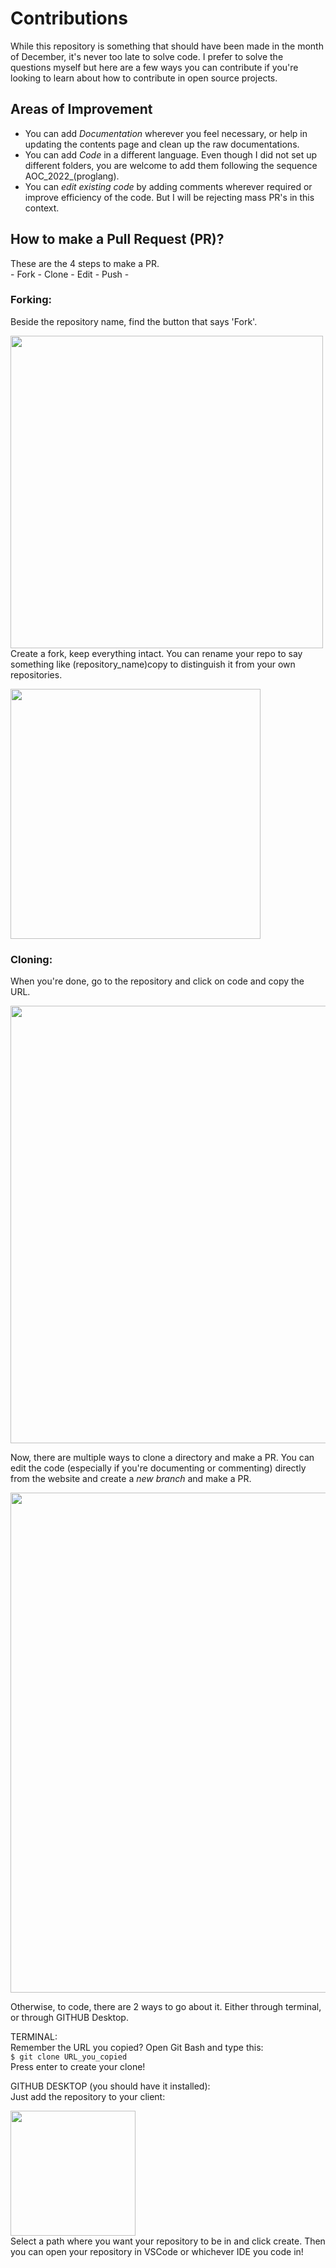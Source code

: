 # Contributions

While this repository is something that should have been made in the month of December, it's never too late to solve code. 
I prefer to solve the questions myself but here are a few ways you can contribute if you're looking to learn about how to contribute in open source projects.

## Areas of Improvement

* You can add _Documentation_ wherever you feel necessary, or help in updating the contents page and clean up the raw documentations. 
* You can add _Code_ in a different language. Even though I did not set up different folders, you are welcome to add them following the sequence AOC_2022_(proglang).
* You can _edit existing code_ by adding comments wherever required or improve efficiency of the code. But I will be rejecting mass PR's in this context.

## How to make a Pull Request (PR)?

These are the 4 steps to make a PR.<br>
\- Fork - Clone - Edit - Push - 

### Forking:
Beside the repository name, find the button that says 'Fork'.
<!--![image](https://user-images.githubusercontent.com/92100787/222941264-80742e58-a6cc-483e-947d-54578e18e5b7.png)-->
<img src="https://user-images.githubusercontent.com/92100787/222941264-80742e58-a6cc-483e-947d-54578e18e5b7.png" width="500"><br>
Create a fork, keep everything intact. You can rename your repo to say something like (repository_name)copy to distinguish it from your own repositories.
<!--![image](https://user-images.githubusercontent.com/92100787/222941314-e7d27f15-21be-45e7-9ea5-244a01be4c14.png)-->
<img src="https://user-images.githubusercontent.com/92100787/222941314-e7d27f15-21be-45e7-9ea5-244a01be4c14.png" height="400">

### Cloning:
When you're done, go to the repository and click on code and copy the URL.
<!--![image](https://user-images.githubusercontent.com/92100787/222941408-ee35b58e-3f79-45f4-9f0e-b6aeab0a67eb.png)-->
<img src="https://user-images.githubusercontent.com/92100787/222941408-ee35b58e-3f79-45f4-9f0e-b6aeab0a67eb.png" width="700"><br>

Now, there are multiple ways to clone a directory and make a PR. You can edit the code (especially if you're documenting or commenting) directly from the 
website and create a _new branch_ and make a PR.
<!--![image](https://user-images.githubusercontent.com/92100787/222941489-eb2dd08d-5e01-486c-bd4f-41d91bec3cb3.png)-->
<img src="https://user-images.githubusercontent.com/92100787/222941489-eb2dd08d-5e01-486c-bd4f-41d91bec3cb3.png" width="800">

Otherwise, to code, there are 2 ways to go about it. Either through terminal, or through GITHUB Desktop.

TERMINAL:<br>
Remember the URL you copied? Open Git Bash and type this: <br>
`$ git clone URL_you_copied` <br>
Press enter to create your clone!<br>

GITHUB DESKTOP (you should have it installed): <br>
Just add the repository to your client:
<!--![image](https://user-images.githubusercontent.com/92100787/222941872-fe6d8125-c82f-4ff1-b8f4-cabe9d798f3e.png)-->
<img src="https://user-images.githubusercontent.com/92100787/222941872-fe6d8125-c82f-4ff1-b8f4-cabe9d798f3e.png" height="200"><br>
Select a path where you want your repository to be in and click create. Then you can open your repository in VSCode or whichever IDE you code in!
